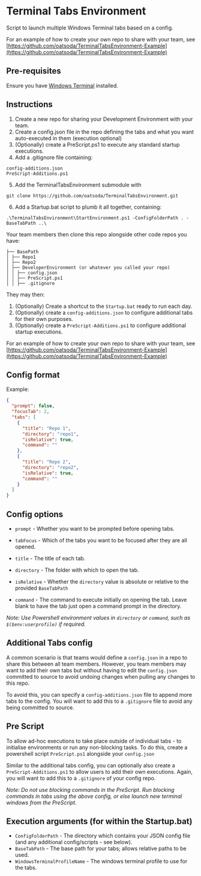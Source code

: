 # Terminal Tabs Environment

Script to launch multiple Windows Terminal tabs based on a config.

For an example of how to create your own repo to share with your team, see [https://github.com/oatsoda/TerminalTabsEnvironment-Example](https://github.com/oatsoda/TerminalTabsEnvironment-Example)

## Pre-requisites

Ensure you have [Windows Terminal](https://aka.ms/terminal) installed.

## Instructions

1. Create a new repo for sharing your Development Environment with your team.
2. Create a config.json file in the repo defining the tabs and what you want auto-executed in them (execution optional)
3. (Optionally) create a PreScript.ps1 to execute any standard startup executions.
4. Add a .gitignore file containing:

```
config-additions.json
PreScript-Additions.ps1
```

5. Add the TerminalTabsEnvironment submodule with

```
git clone https://github.com/oatsoda/TerminalTabsEnvironment.git
```

6. Add a Startup.bat script to plumb it all together, containing:

```
.\TerminalTabsEnvironment\StartEnvironment.ps1 -ConfigFolderPath . -BaseTabPath ..\
```

Your team members then clone this repo alongside other code repos you have:

```
├── BasePath
│ ├── Repo1
│ ├── Repo2
│ ├── DeveloperEnvironment (or whatever you called your repo)
│ │ ├── config.json
│ │ ├── PreScript.ps1
│ │ ├── .gitignore
```

They may then:

1. (Optionally) Create a shortcut to the `Startup.bat` ready to run each day.
2. (Optionally) create a `config-additions.json` to configure additional tabs for their own purposes.
3. (Optionally) create a `PreScript-Additions.ps1` to configure additional startup executions.

For an example of how to create your own repo to share with your team, see [https://github.com/oatsoda/TerminalTabsEnvironment-Example](https://github.com/oatsoda/TerminalTabsEnvironment-Example)

## Config format

Example:

```json
{
  "prompt": false,
  "focusTab": 2,
  "tabs": [
    {
      "title": "Repo 1",
      "directory": "repo1",
      "isRelative": true,
      "command": ""
    },
    {
      "title": "Repo 2",
      "directory": "repo2",
      "isRelative": true,
      "command": ""
    }
  ]
}
```

## Config options

- `prompt` - Whether you want to be prompted before opening tabs.
- `tabFocus` - Which of the tabs you want to be focused after they are all opened.

- `title` - The title of each tab.
- `directory` - The folder with which to open the tab.
- `isRelative` - Whether the `directory` value is absolute or relative to the provided `BaseTabPath`
- `command` - The command to execute initially on opening the tab. Leave blank to have the tab just open a command prompt in the directory.

_Note: Use Powershell environment values in `directory` or `command`, such as `$($env:userprofile)` if required._

## Additional Tabs config

A common scenario is that teams would define a `config.json` in a repo to share this between all team members. However, you team members may want to add their own tabs but without having to edit the `config.json` committed to source to avoid undoing changes when pulling any changes to this repo.

To avoid this, you can specify a `config-additions.json` file to append more tabs to the config. You will want to add this to a `.gitignore` file to avoid any being committed to source.

## Pre Script

To allow ad-hoc executions to take place outside of individual tabs - to initialise environments or run any non-blocking tasks. To do this, create a powershell script
`PreScript.ps1` alongside your `config.json`

Similar to the additional tabs config, you can optionally also create a `PreScript-Additions.ps1` to allow users to add their own executions. Again, you will want to add this to a `.gitignore` of your config repo.

_Note: Do not use blocking commands in the PreScript. Run blocking commands in tabs using the above config, or else launch new terminal windows from the PreScript._

## Execution arguments (for within the Startup.bat)

- `ConfigFolderPath` - The directory which contains your JSON config file (and any additional config/scripts - see below).
- `BaseTabPath` - The base path for your tabs; allows relative paths to be used.
- `WindowsTerminalProfileName` - The windows terminal profile to use for the tabs.

